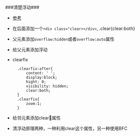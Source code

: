 ###清楚浮动###

- [参考](https://segmentfault.com/a/1190000004865198)

- 在后面添加一个`<div class="clear></div>`, .clear{clear:both}

- 父元素添加`overflow:hidden`或者`overflow:auto`属性

- 给父元素添加浮动

- clearfix

        .clearfix:after{
            content: ' ';
            display:block;
            hight: 0;
            visibility: hidden;
            clear:both;
        }
        .clearfix{
            zoom:1;
        }


- 给邻元素添加clear属性

- 清浮动原理两种，一种利用clear这个属性，另一种使用BFC